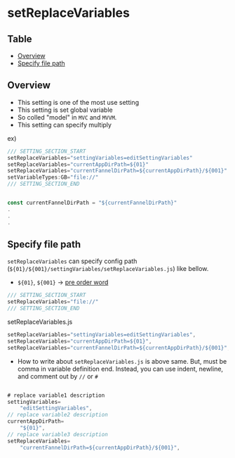 
# setReplaceVariables


Table
-----------------
* [Overview](#overview)
* [Specify file path](#specify-file-path)


## Overview

- This setting is one of the most use setting
- This setting is set global variable  
- So colled "model" in `MVC` and `MVVM`.  
- This setting can specify multiply

ex)

```js.js
/// SETTING_SECTION_START
setReplaceVariables="settingVariables=editSettingVariables"
setReplaceVariables="currentAppDirPath=${01}"
setReplaceVariables="currentFannelDirPath=${currentAppDirPath}/${001}"
setVariableTypes:GB="file://"
/// SETTING_SECTION_END


const currentFannelDirPath = "${currentFannelDirPath}"
.
.
.
```


## Specify file path  

`setReplaceVariables` can specify config path (`${01}/${001}/settingVariables/setReplaceVariables.js`) like bellow.   

- `${01}`, `${001}` -> [pre order word](https://github.com/puutaro/CommandClick/blob/master/md/developer/js_pre_reserved_word.md)
  
  
```js.js
/// SETTING_SECTION_START
setReplaceVariables="file://"
/// SETTING_SECTION_END
```

setReplaceVariables.js

```setReplaceVariables.js
setReplaceVariables="settingVariables=editSettingVariables",
setReplaceVariables="currentAppDirPath=${01}",
setReplaceVariables="currentFannelDirPath=${currentAppDirPath}/${001}",
```

- How to write about `setReplaceVariables.js` is above same.  But, must be comma in variable definition end. Instead, you can use indent, newline, and comment out by `//` or `#`

```setReplaceVariables.js

# replace variable1 description
settingVariables=
	"editSettingVariables",
// replace variable2 description
currentAppDirPath=
	"${01}",
// replace variable3 description
setReplaceVariables=
	"currentFannelDirPath=${currentAppDirPath}/${001}",

```
